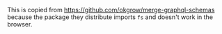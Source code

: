 This is copied from https://github.com/okgrow/merge-graphql-schemas because the package they distribute imports `fs` and doesn't work in the browser.
